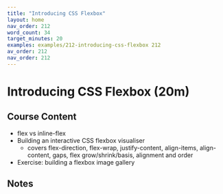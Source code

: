 ```yaml
---
title: "Introducing CSS Flexbox"
layout: home
nav_order: 212
word_count: 34
target_minutes: 20
examples: examples/212-introducing-css-flexbox 212
av_order: 212
nav_order: 212
---
```

# Introducing CSS Flexbox (20m)

## Course Content

- flex vs inline-flex
- Building an interactive CSS flexbox visualiser
  - covers flex-direction, flex-wrap, justify-content, align-items, align-content, gaps, flex grow/shrink/basis, alignment and order
- Exercise: building a flexbox image gallery

## Notes













